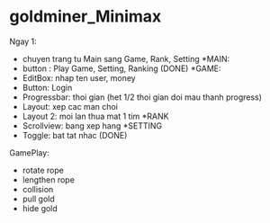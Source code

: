 # goldminer_Minimax
Ngay 1:
- chuyen trang tu Main sang Game, Rank, Setting
*MAIN:
- button : Play Game, Setting, Ranking (DONE)
*GAME:
- EditBox: nhap ten user, money
- Button: Login
- Progressbar: thoi gian (het 1/2 thoi gian doi mau thanh progress)
- Layout: xep cac man choi
- Layout 2: moi lan thua mat 1 tim
*RANK
- Scrollview: bang xep hang
*SETTING
- Toggle: bat tat nhac (DONE)

GamePlay:
- rotate rope
- lengthen rope
- collision
- pull gold
- hide gold
